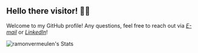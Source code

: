 ## Hello there visitor! 👋🏼
Welcome to my GitHub profile! Any questions, feel free to reach out via [*E-mail*](mailto:ramonvermeulen98@gmail.com) or [*LinkedIn*](https://www.linkedin.com/in/ramonvermeulen/)!

![ramonvermeulen's Stats](https://github-readme-stats.vercel.app/api?username=ramonvermeulen&theme=tokyonight&show_icons=true&hide_border=true&count_private=false) <br>
